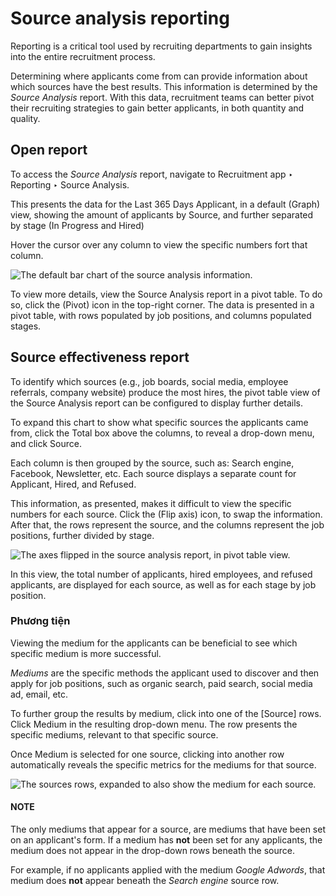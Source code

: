 # Source analysis reporting

Reporting is a critical tool used by recruiting departments to gain insights into the entire
recruitment process.

Determining where applicants come from can provide information about which sources have the best
results. This information is determined by the *Source Analysis* report. With this data, recruitment
teams can better pivot their recruiting strategies to gain better applicants, in both quantity and
quality.

## Open report

To access the *Source Analysis* report, navigate to Recruitment app ‣ Reporting
‣ Source Analysis.

This presents the data for the <i class="fa fa-filter"></i> Last 365 Days Applicant, in a default
<i class="fa fa-area-chart"></i> (Graph) view, showing the amount of applicants by
Source, and further separated by stage (In Progress and Hired)

Hover the cursor over any column to view the specific numbers fort that column.

![The default bar chart of the source analysis information.](applications/hr/recruitment/source_analysis/source-analysis.png)

To view more details, view the Source Analysis report in a pivot table. To do so, click
the <i class="oi oi-view-pivot"></i> (Pivot) icon in the top-right corner. The data is presented in
a pivot table, with rows populated by job positions, and columns populated stages.

## Source effectiveness report

To identify which sources (e.g., job boards, social media, employee referrals, company website)
produce the most hires, the pivot table view of the Source Analysis report can be
configured to display further details.

To expand this chart to show what specific sources the applicants came from, click the
<i class="fa fa-plus-square"></i> Total box above the columns, to reveal a drop-down menu, and
click Source.

Each column is then grouped by the source, such as: Search engine, Facebook,
Newsletter, etc. Each source displays a separate count for Applicant,
Hired, and Refused.

This information, as presented, makes it difficult to view the specific numbers for each source.
Click the <i class="fa fa-exchange"></i> (Flip axis) icon, to swap the information. After that, the
rows represent the source, and the columns represent the job positions, further divided by stage.

![The axes flipped in the source analysis report, in pivot table view.](applications/hr/recruitment/source_analysis/source-pivot.png)

In this view, the total number of applicants, hired employees, and refused applicants, are displayed
for each source, as well as for each stage by job position.

### Phương tiện

Viewing the medium for the applicants can be beneficial to see which specific medium is more
successful.

*Mediums* are the specific methods the applicant used to discover and then apply for job positions,
such as organic search, paid search, social media ad, email, etc.

To further group the results by medium, click into one of the <i class="fa fa-plus-square"></i>
[Source] rows. Click Medium in the resulting drop-down menu. The row
presents the specific mediums, relevant to that specific source.

Once Medium is selected for one source, clicking into another row automatically reveals
the specific metrics for the mediums for that source.

![The sources rows, expanded to also show the medium for each source.](applications/hr/recruitment/source_analysis/medium.png)

#### NOTE
The only mediums that appear for a source, are mediums that have been set on an applicant's form.
If a medium has **not** been set for any applicants, the medium does not appear in the drop-down
rows beneath the source.

For example, if no applicants applied with the medium *Google Adwords*, that medium does **not**
appear beneath the *Search engine* source row.

